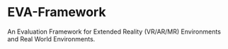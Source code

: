 # EVA-Framework
An Evaluation Framework for Extended Reality (VR/AR/MR) Environments and Real World Environments.
